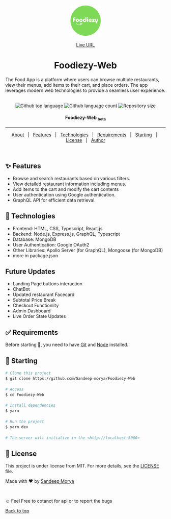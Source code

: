 <div align="center" id="top">
  <img width="100" height="100" src="./public/logo.svg" alt="Foodiezy-Web-Web" />

<a href="https://foodiezy-Web.netlify.app/">Live URL</a>

</div>

<h1 align="center">Foodiezy-Web</h1>
The Food App is a platform where users can browse multiple restaurants, view their menus, add items to their cart, and place orders. The app leverages modern web technologies to provide a seamless user experience.
<br/>
<br/>
<p align="center">
  <img alt="Github top language" src="https://img.shields.io/github/languages/top/Sandeep-morya/Foodiezy-Web?color=56BEB8">

  <img alt="Github language count" src="https://img.shields.io/github/languages/count/Sandeep-morya/Foodiezy-Web?color=56BEB8">

  <img alt="Repository size" src="https://img.shields.io/github/repo-size/Sandeep-morya/Foodiezy-Web?color=56BEB8">

  </p>

  <!-- <img alt="Github issues" src="https://img.shields.io/github/issues/Sandeep-morya/Foodiezy-Web?color=56BEB8" /> -->

  <!-- <img alt="Github forks" src="https://img.shields.io/github/forks/Sandeep-morya/Foodiezy-Web?color=56BEB8" /> -->

  <!-- <img alt="Github stars" src="https://img.shields.io/github/stars/Sandeep-morya/Foodiezy-Web?color=56BEB8" /> -->
</p>

<h4 align="center">
	Foodiezy-Web <sub>beta</sub>
</h4>

<hr>

<p align="center">
  <a href="#dart-about">About</a> &#xa0; | &#xa0;
  <a href="#sparkles-features">Features</a> &#xa0; | &#xa0;
  <a href="#rocket-technologies">Technologies</a> &#xa0; | &#xa0;
  <a href="#white_check_mark-requirements">Requirements</a> &#xa0; | &#xa0;
  <a href="#checkered_flag-starting">Starting</a> &#xa0; | &#xa0;
  <a href="#memo-license">License</a> &#xa0; | &#xa0;
  <a href="https://github.com/Sandeep-morya" target="_blank">Author</a>
</p>

<br>

## :sparkles: Features

- Browse and search restaurants based on various filters.
- View detailed restaurant information including menus.
- Add items to the cart and modify the cart contents
- User authentication using Google authentication.
- GraphQL API for efficient data retrieval.

## :rocket: Technologies

- Frontend: HTML, CSS, Typescript, React.js
- Backend: Node.js, Express.js, GraphQL, Typescript
- Database: MongoDB
- User Authentication: Google OAuth2
- Other Libraries: Apollo Server (for GraphQL), Mongoose (for MongoDB)
- more in package.json

## Future Updates

- Landing Page buttons interaction
- ChatBot
- Updated restaurant Facecard
- Subtotal Price Break
- Checkout Functionlity
- Admin Dashboard
- Live Order State Updates

## :white_check_mark: Requirements

Before starting :checkered_flag:, you need to have [Git](https://git-scm.com) and [Node](https://nodejs.org/en/) installed.

## :checkered_flag: Starting

```bash
# Clone this project
$ git clone https://github.com/Sandeep-morya/Foodiezy-Web

# Access
$ cd Foodiezy-Web

# Install dependencies
$ yarn

# Run the project
$ yarn dev

# The server will initialize in the <http://localhost:5000>
```

## :memo: License

This project is under license from MIT. For more details, see the [LICENSE](LICENSE.md) file.

Made with :heart: by <a href="https://github.com/Sandeep-morya" target="_blank">Sandeep Morya</a>

&#xa0;

☺ Feel Free to cotanct for api or to report the bugs

<a href="#top">Back to top</a>
